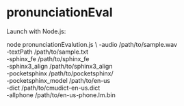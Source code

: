 # pronunciationEval

Launch with Node.js:

node pronunciationEvalution.js \ 
  -audio /path/to/sample.wav \
  -textPath /path/to/sample.txt \
  -sphinx_fe /path/to/sphinx_fe \
  -sphinx3_align /path/to/sphinx3_align \
  -pocketsphinx /path/to/pocketsphinx/ \
  -pocketsphinx_model /path/to/en-us \
  -dict /path/to/cmudict-en-us.dict \
  -allphone /path/to/en-us-phone.lm.bin
